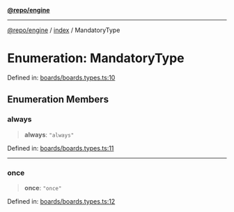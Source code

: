 [**@repo/engine**](../../README.md)

***

[@repo/engine](../../modules.md) / [index](../README.md) / MandatoryType

# Enumeration: MandatoryType

Defined in: [boards/boards.types.ts:10](https://github.com/alexqguo/drinking-board-game-v3/blob/1123a2491488adcd1534d1bcc4d95b9a9f0d7a43/packages/engine/src/boards/boards.types.ts#L10)

## Enumeration Members

### always

> **always**: `"always"`

Defined in: [boards/boards.types.ts:11](https://github.com/alexqguo/drinking-board-game-v3/blob/1123a2491488adcd1534d1bcc4d95b9a9f0d7a43/packages/engine/src/boards/boards.types.ts#L11)

***

### once

> **once**: `"once"`

Defined in: [boards/boards.types.ts:12](https://github.com/alexqguo/drinking-board-game-v3/blob/1123a2491488adcd1534d1bcc4d95b9a9f0d7a43/packages/engine/src/boards/boards.types.ts#L12)
